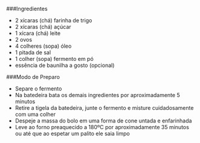 ###Ingredientes

 - 2 xícaras (chá) farinha de trigo
 - 2 xícaras (chá) açúcar
 - 1 xícara (chá) leite
 - 2 ovos
 - 4 colheres (sopa) óleo
 - 1 pitada de sal
 - 1 colher (sopa) fermento em pó
 - essência de baunilha a gosto (opcional)

###Modo de Preparo

 - Separe o fermento
 -  Na batedeira bata os demais ingredientes por aproximadamente 5 minutos
 - Retire a tigela da batedeira, junte o fermento e misture cuidadosamente com uma colher
 - Despeje a massa do bolo em uma forma de cone untada e enfarinhada
 - Leve ao forno preaquecido a 180ºC por aproximadamente 35 minutos ou até que ao espetar um palito ele saia limpo